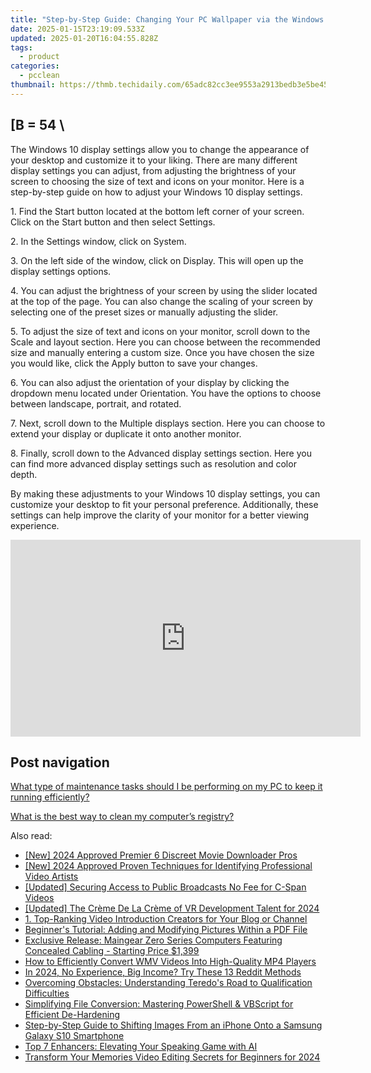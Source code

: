 ```yaml
---
title: "Step-by-Step Guide: Changing Your PC Wallpaper via the Windows Control Panel - Tips by YL Software"
date: 2025-01-15T23:19:09.533Z
updated: 2025-01-20T16:04:55.828Z
tags:
  - product
categories:
  - pcclean
thumbnail: https://thmb.techidaily.com/65adc82cc3ee9553a2913bedb3e5be45ee26dcc59c4f9c7a17769ed9f017e2ee.jpg
---
```


## \[B = 54 \

The Windows 10 display settings allow you to change the appearance of your desktop and customize it to your liking. There are many different display settings you can adjust, from adjusting the brightness of your screen to choosing the size of text and icons on your monitor. Here is a step-by-step guide on how to adjust your Windows 10 display settings. 

1\. Find the Start button located at the bottom left corner of your screen. Click on the Start button and then select Settings.

2\. In the Settings window, click on System.

3\. On the left side of the window, click on Display. This will open up the display settings options. 

4\. You can adjust the brightness of your screen by using the slider located at the top of the page. You can also change the scaling of your screen by selecting one of the preset sizes or manually adjusting the slider.

5\. To adjust the size of text and icons on your monitor, scroll down to the Scale and layout section. Here you can choose between the recommended size and manually entering a custom size. Once you have chosen the size you would like, click the Apply button to save your changes.

6\. You can also adjust the orientation of your display by clicking the dropdown menu located under Orientation. You have the options to choose between landscape, portrait, and rotated.

7\. Next, scroll down to the Multiple displays section. Here you can choose to extend your display or duplicate it onto another monitor.

8\. Finally, scroll down to the Advanced display settings section. Here you can find more advanced display settings such as resolution and color depth. 

By making these adjustments to your Windows 10 display settings, you can customize your desktop to fit your personal preference. Additionally, these settings can help improve the clarity of your monitor for a better viewing experience.

<!-- affiliate ads begin -->
<iframe width="560" height="315" src="https://www.youtube.com/embed/MTb4xHzeQEk?si=9Sqq-gFWnHc8x3_P" title="YouTube video player" frameborder="0" allow="accelerometer; autoplay; clipboard-write; encrypted-media; gyroscope; picture-in-picture; web-share" referrerpolicy="strict-origin-when-cross-origin" allowfullscreen></iframe>
<!-- affiliate ads end -->

## Post navigation

[What type of maintenance tasks should I be performing on my PC to keep it running efficiently?](https://tools.techidaily.com/pcclean/products/)

[What is the best way to clean my computer’s registry?](https://tools.techidaily.com/pcclean/products/)

<ins class="adsbygoogle"
     style="display:block"
     data-ad-format="autorelaxed"
     data-ad-client="ca-pub-7571918770474297"
     data-ad-slot="1223367746"></ins>

<ins class="adsbygoogle"
     style="display:block"
     data-ad-client="ca-pub-7571918770474297"
     data-ad-slot="8358498916"
     data-ad-format="auto"
     data-full-width-responsive="true"></ins>

<span class="atpl-alsoreadstyle">Also read:</span>
<div><ul>
<li><a href="https://facebook-video-content.techidaily.com/new-2024-approved-premier-6-discreet-movie-downloader-pros/"><u>[New] 2024 Approved Premier 6 Discreet Movie Downloader Pros</u></a></li>
<li><a href="https://article-files.techidaily.com/new-2024-approved-proven-techniques-for-identifying-professional-video-artists/"><u>[New] 2024 Approved Proven Techniques for Identifying Professional Video Artists</u></a></li>
<li><a href="https://extra-guidance.techidaily.com/updated-securing-access-to-public-broadcasts-no-fee-for-c-span-videos/"><u>[Updated] Securing Access to Public Broadcasts No Fee for C-Span Videos</u></a></li>
<li><a href="https://fox-cloud.techidaily.com/updated-the-creme-de-la-creme-of-vr-development-talent-for-2024/"><u>[Updated] The Crème De La Crème of VR Development Talent for 2024</u></a></li>
<li><a href="https://win-exclusive.techidaily.com/1-top-ranking-video-introduction-creators-for-your-blog-or-channel/"><u>1. Top-Ranking Video Introduction Creators for Your Blog or Channel</u></a></li>
<li><a href="https://win-exclusive.techidaily.com/beginners-tutorial-adding-and-modifying-pictures-within-a-pdf-file/"><u>Beginner's Tutorial: Adding and Modifying Pictures Within a PDF File</u></a></li>
<li><a href="https://hardware-tips.techidaily.com/exclusive-release-maingear-zero-series-computers-featuring-concealed-cabling-starting-price-1399/"><u>Exclusive Release: Maingear Zero Series Computers Featuring Concealed Cabling - Starting Price $1,399</u></a></li>
<li><a href="https://win-exclusive.techidaily.com/how-to-efficiently-convert-wmv-videos-into-high-quality-mp4-players/"><u>How to Efficiently Convert WMV Videos Into High-Quality MP4 Players</u></a></li>
<li><a href="https://extra-support.techidaily.com/in-2024-no-experience-big-income-try-these-13-reddit-methods/"><u>In 2024, No Experience, Big Income? Try These 13 Reddit Methods</u></a></li>
<li><a href="https://common-error.techidaily.com/overcoming-obstacles-understanding-teredos-road-to-qualification-difficulties/"><u>Overcoming Obstacles: Understanding Teredo's Road to Qualification Difficulties</u></a></li>
<li><a href="https://win-exclusive.techidaily.com/simplifying-file-conversion-mastering-powershell-and-vbscript-for-efficient-de-hardening/"><u>Simplifying File Conversion: Mastering PowerShell & VBScript for Efficient De-Hardening</u></a></li>
<li><a href="https://win-exclusive.techidaily.com/step-by-step-guide-to-shifting-images-from-an-iphone-onto-a-samsung-galaxy-s10-smartphone/"><u>Step-by-Step Guide to Shifting Images From an iPhone Onto a Samsung Galaxy S10 Smartphone</u></a></li>
<li><a href="https://tech-savvy.techidaily.com/top-7-enhancers-elevating-your-speaking-game-with-ai/"><u>Top 7 Enhancers: Elevating Your Speaking Game with AI</u></a></li>
<li><a href="https://ai-video-tools.techidaily.com/transform-your-memories-video-editing-secrets-for-beginners-for-2024/"><u>Transform Your Memories Video Editing Secrets for Beginners for 2024</u></a></li>
</ul></div>


